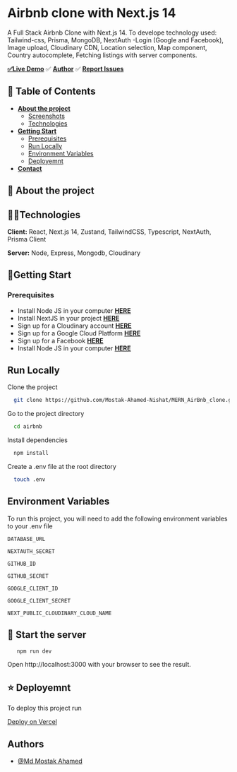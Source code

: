 
  # Airbnb clone with Next.js 14

A Full Stack Airbnb Clone with Next.js 14. To develope technology used: Tailwind-css, Prisma, MongoDB, NextAuth -Login (Google and Facebook), Image upload, Cloudinary CDN, Location selection, Map component, Country autocomplete, Fetching listings with server components.

   [**✅Live Demo**](https://nextbnb-amber.vercel.app/)        ✅ [**Author**](https://github.com/Mostak-Ahamed-Nishat)  ✅ [**Report Issues**](https://github.com/Mostak-Ahamed-Nishat/MERN_AirBnb_clone/issues)


## 📖 Table of Contents

- [**About the project**](#about-the-project)
  - [Screenshots](#heading)
  - [Technologies](#technologies)
- [**Getting Start**](#getting-start)
  - [Prerequisites](#prerequisites)
  - [Run Locally](#run-locally)
  - [Environment Variables](#environment-variables)
  - [Deployemnt](#deployment)
- [**Contact**](#contact)



## 📜 About the project



## 👨‍💻Technologies

**Client:** React, Next.js 14, Zustand, TailwindCSS, Typescript, NextAuth, Prisma Client

**Server:** Node, Express, Mongodb, Cloudinary


## 🚀Getting Start

  ### Prerequisites

- Install Node JS in your computer  [**HERE**](https://nodejs.org/en/)
-  Install NextJS in your project [**HERE**](https://nextjs.org/docs/getting-started/installation)
- Sign up for a Cloudinary account  [**HERE** ](https://cloudinary.com/)
- Sign up for a Google Cloud Platform  [**HERE**](https://console.cloud.google.com/welcome?project=airbnb-clone-423718)
-  Sign up for a Facebook  [**HERE**](https://developers.facebook.com/)
- Install Node JS in your computer  [**HERE**](https://nodejs.org/en/)


## Run Locally

Clone the project

```bash
  git clone https://github.com/Mostak-Ahamed-Nishat/MERN_AirBnb_clone.git
```

Go to the project directory

```bash
  cd airbnb
```

Install dependencies

```bash
  npm install
```

Create a .env file at the root directory

```bash
  touch .env
```


## Environment Variables

To run this project, you will need to add the following environment variables to your .env file

`DATABASE_URL`

`NEXTAUTH_SECRET`

`GITHUB_ID`

`GITHUB_SECRET`

`GOOGLE_CLIENT_ID`

`GOOGLE_CLIENT_SECRET`

`NEXT_PUBLIC_CLOUDINARY_CLOUD_NAME`


## 🏃 Start the server

```bash
   npm run dev
```

Open http://localhost:3000 with your browser to see the result.


## ⭐ Deployemnt
To deploy this project run

[Deploy on Vercel](https://vercel.com/)


## Authors

- [@Md Mostak Ahamed](https://github.com/Mostak-Ahamed-Nishat/)



